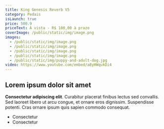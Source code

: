 ```yaml
---
title: King Genesis Reverb V5
category: Pedais
isLaunch: true
price: 500.9
priceText: À vista - R$ 100,00 à prazo
coverImage: /public/static/img/image.png
images:
  - /public/static/img/image.png
  - /public/static/img/image.png
  - /public/static/img/image.png
  - /public/static/img/image.png
  - /public/static/img/puppy-and-adult-dog.jpg
video: https://www.youtube.com/embed/a8yHWqukDi4
---
```


## Lorem ipsum dolor sit amet

**Consectetur adipiscing elit**. Curabitur placerat finibus lectus sed convallis. Sed laoreet libero ut arcu congue, et ornare eros dignissim. Suspendisse potenti. Cras ornare ipsum quis sapien commodo consequat.

+ Consectetur
+ Consectetur
